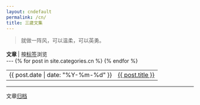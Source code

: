 ```yaml
---
layout: cndefault
permalink: /cn/
title: 三歲文集
---
```


<article>
<blockquote><p>
就做一阵风，可以温柔，可以英勇。
</p></blockquote>
</article>

<p style="text-align:left;margin-top:1.2em;margin-bottom:0;">
<b>文章 </b>
| 按<a href="/wenji/cnarchive#tags">标签</a>浏览 
<!--<span style="float:right;">按<a href="/cnarchive#tags">标签</a>浏览</span>-->
</p>
---

<table>
{% for post in site.categories.cn %}
<tr id="blog-table">
<td>{{ post.date | date: "%Y-%m-%d" }}</td>
<td><a class="post-list-item" href="{{ post.url | prepend: site.baseurl }}">{{ post.title }}</a></td>
</tr>
{% endfor %}
</table>
<hr>
<p>文章<a href="/wenji/cnarchive">归档</a></p>
